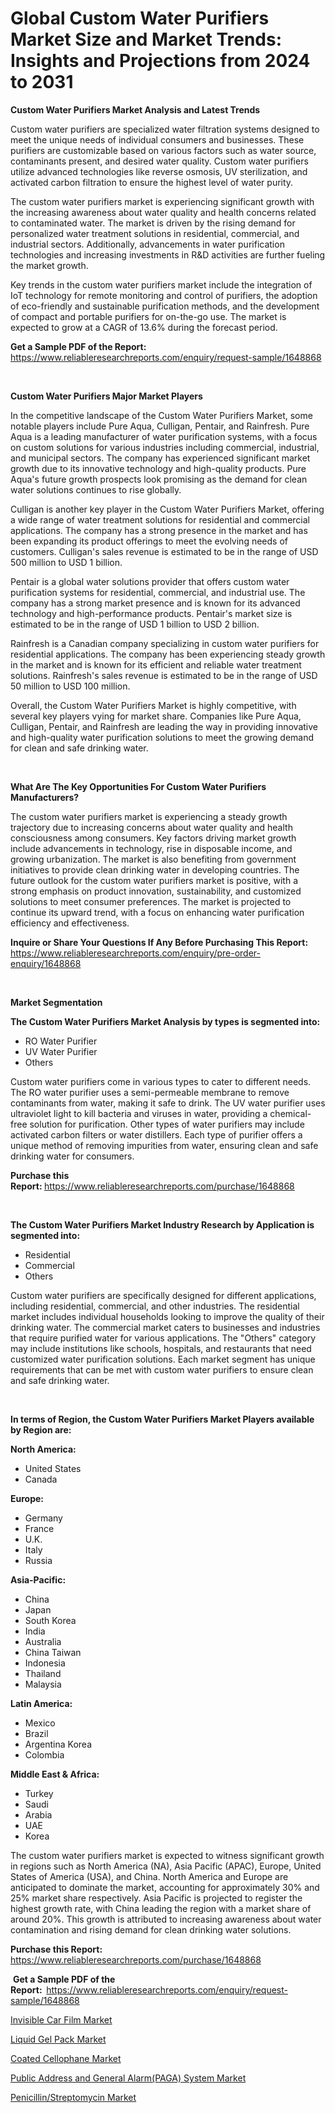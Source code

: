 <p><h1>Global Custom Water Purifiers Market Size and Market Trends: Insights and Projections from 2024 to 2031</h1></p><p><strong>Custom Water Purifiers Market Analysis and Latest Trends</strong></p>
<p><p>Custom water purifiers are specialized water filtration systems designed to meet the unique needs of individual consumers and businesses. These purifiers are customizable based on various factors such as water source, contaminants present, and desired water quality. Custom water purifiers utilize advanced technologies like reverse osmosis, UV sterilization, and activated carbon filtration to ensure the highest level of water purity.</p><p>The custom water purifiers market is experiencing significant growth with the increasing awareness about water quality and health concerns related to contaminated water. The market is driven by the rising demand for personalized water treatment solutions in residential, commercial, and industrial sectors. Additionally, advancements in water purification technologies and increasing investments in R&D activities are further fueling the market growth.</p><p>Key trends in the custom water purifiers market include the integration of IoT technology for remote monitoring and control of purifiers, the adoption of eco-friendly and sustainable purification methods, and the development of compact and portable purifiers for on-the-go use. The market is expected to grow at a CAGR of 13.6% during the forecast period.</p></p>
<p><strong>Get a Sample PDF of the Report:&nbsp;</strong> <a href="https://www.reliableresearchreports.com/enquiry/request-sample/1648868">https://www.reliableresearchreports.com/enquiry/request-sample/1648868</a></p>
<p>&nbsp;</p>
<p><strong>Custom Water Purifiers Major Market Players</strong></p>
<p><p>In the competitive landscape of the Custom Water Purifiers Market, some notable players include Pure Aqua, Culligan, Pentair, and Rainfresh. Pure Aqua is a leading manufacturer of water purification systems, with a focus on custom solutions for various industries including commercial, industrial, and municipal sectors. The company has experienced significant market growth due to its innovative technology and high-quality products. Pure Aqua's future growth prospects look promising as the demand for clean water solutions continues to rise globally.</p><p>Culligan is another key player in the Custom Water Purifiers Market, offering a wide range of water treatment solutions for residential and commercial applications. The company has a strong presence in the market and has been expanding its product offerings to meet the evolving needs of customers. Culligan's sales revenue is estimated to be in the range of USD 500 million to USD 1 billion.</p><p>Pentair is a global water solutions provider that offers custom water purification systems for residential, commercial, and industrial use. The company has a strong market presence and is known for its advanced technology and high-performance products. Pentair's market size is estimated to be in the range of USD 1 billion to USD 2 billion.</p><p>Rainfresh is a Canadian company specializing in custom water purifiers for residential applications. The company has been experiencing steady growth in the market and is known for its efficient and reliable water treatment solutions. Rainfresh's sales revenue is estimated to be in the range of USD 50 million to USD 100 million.</p><p>Overall, the Custom Water Purifiers Market is highly competitive, with several key players vying for market share. Companies like Pure Aqua, Culligan, Pentair, and Rainfresh are leading the way in providing innovative and high-quality water purification solutions to meet the growing demand for clean and safe drinking water.</p></p>
<p>&nbsp;</p>
<p><strong>What Are The Key Opportunities For Custom Water Purifiers Manufacturers?</strong></p>
<p><p>The custom water purifiers market is experiencing a steady growth trajectory due to increasing concerns about water quality and health consciousness among consumers. Key factors driving market growth include advancements in technology, rise in disposable income, and growing urbanization. The market is also benefiting from government initiatives to provide clean drinking water in developing countries. The future outlook for the custom water purifiers market is positive, with a strong emphasis on product innovation, sustainability, and customized solutions to meet consumer preferences. The market is projected to continue its upward trend, with a focus on enhancing water purification efficiency and effectiveness.</p></p>
<p><strong>Inquire or Share Your Questions If Any Before Purchasing This Report:</strong> <a href="https://www.reliableresearchreports.com/enquiry/pre-order-enquiry/1648868">https://www.reliableresearchreports.com/enquiry/pre-order-enquiry/1648868</a></p>
<p>&nbsp;</p>
<p><strong>Market Segmentation</strong></p>
<p><strong>The Custom Water Purifiers Market Analysis by types is segmented into:</strong></p>
<p><ul><li>RO Water Purifier</li><li>UV Water Purifier</li><li>Others</li></ul></p>
<p><p>Custom water purifiers come in various types to cater to different needs. The RO water purifier uses a semi-permeable membrane to remove contaminants from water, making it safe to drink. The UV water purifier uses ultraviolet light to kill bacteria and viruses in water, providing a chemical-free solution for purification. Other types of water purifiers may include activated carbon filters or water distillers. Each type of purifier offers a unique method of removing impurities from water, ensuring clean and safe drinking water for consumers.</p></p>
<p><strong>Purchase this Report:&nbsp;</strong><a href="https://www.reliableresearchreports.com/purchase/1648868">https://www.reliableresearchreports.com/purchase/1648868</a></p>
<p>&nbsp;</p>
<p><strong>The Custom Water Purifiers Market Industry Research by Application is segmented into:</strong></p>
<p><ul><li>Residential</li><li>Commercial</li><li>Others</li></ul></p>
<p><p>Custom water purifiers are specifically designed for different applications, including residential, commercial, and other industries. The residential market includes individual households looking to improve the quality of their drinking water. The commercial market caters to businesses and industries that require purified water for various applications. The "Others" category may include institutions like schools, hospitals, and restaurants that need customized water purification solutions. Each market segment has unique requirements that can be met with custom water purifiers to ensure clean and safe drinking water.</p></p>
<p>&nbsp;</p>
<p><strong>In terms of Region, the Custom Water Purifiers Market Players available by Region are:</strong></p>
<p>
    <p> <strong> North America: </strong>
        <ul>
            <li>United States</li>
            <li>Canada</li>
        </ul>
        </p> 
    <p> <strong> Europe: </strong>
        <ul>
            <li>Germany</li>
            <li>France</li>
            <li>U.K.</li>
            <li>Italy</li>
            <li>Russia</li>
        </ul>
        </p> 
    <p> <strong> Asia-Pacific: </strong>
        <ul>
            <li>China</li>
            <li>Japan</li>
            <li>South Korea</li>
            <li>India</li>
            <li>Australia</li>
            <li>China Taiwan</li>
            <li>Indonesia</li>
            <li>Thailand</li>
            <li>Malaysia</li>
        </ul>
        </p> 
    <p> <strong> Latin America: </strong>
        <ul>
            <li>Mexico</li>
            <li>Brazil</li>
            <li>Argentina Korea</li>
            <li>Colombia</li>
        </ul>
        </p> 
    <p> <strong> Middle East & Africa: </strong>
        <ul>
            <li>Turkey</li>
            <li>Saudi</li>
            <li>Arabia</li>
            <li>UAE</li>
            <li>Korea</li>
        </ul>
    </p>
    </p>
<p><p>The custom water purifiers market is expected to witness significant growth in regions such as North America (NA), Asia Pacific (APAC), Europe, United States of America (USA), and China. North America and Europe are anticipated to dominate the market, accounting for approximately 30% and 25% market share respectively. Asia Pacific is projected to register the highest growth rate, with China leading the region with a market share of around 20%. This growth is attributed to increasing awareness about water contamination and rising demand for clean drinking water solutions.</p></p>
<p><strong>Purchase this Report: </strong><a href="https://www.reliableresearchreports.com/purchase/1648868">https://www.reliableresearchreports.com/purchase/1648868</a></p>
<p>&nbsp;<strong>Get a Sample PDF of the Report:&nbsp;&nbsp;</strong><a href="https://www.reliableresearchreports.com/enquiry/request-sample/1648868">https://www.reliableresearchreports.com/enquiry/request-sample/1648868</a></p>
<p><strong></strong></p>
<p><p><a href="https://github.com/sofayahoo2023/Market-Research-Report-List-3/blob/main/invisible-car-film-market.md">Invisible Car Film Market</a></p><p><a href="https://github.com/joannesouthgate/Market-Research-Report-List-2/blob/main/liquid-gel-pack-market.md">Liquid Gel Pack Market</a></p><p><a href="https://github.com/wwwkeltoum/Market-Research-Report-List-2/blob/main/coated-cellophane-market.md">Coated Cellophane Market</a></p><p><a href="https://issuu.com/reportprime-2/docs/public-address-and-general-alarmpaga-system-market">Public Address and General Alarm(PAGA) System Market</a></p><p><a href="https://issuu.com/reportprime-2/docs/penicillinstreptomycin-market-size-2030.pptx">Penicillin/Streptomycin Market</a></p></p>